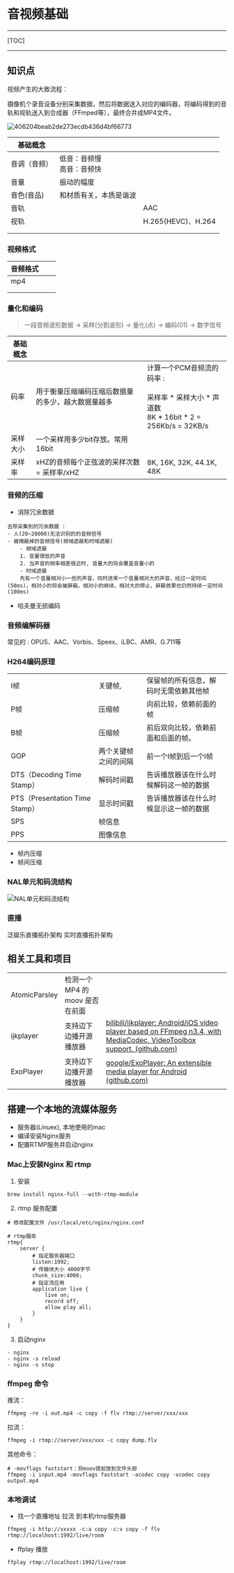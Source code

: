 # 音视频基础

---

[TOC]

---

## 知识点

视频产生的大致流程：

摄像机个录音设备分别采集数据，然后将数据送入对应的编码器，将编码得到的音轨和视轨送入到合成器（FFmped等），最终合并成MP4文件。

![406204beab2de273ecdb436d4bf66773](./%E9%9F%B3%E8%A7%86%E9%A2%91%E5%9F%BA%E7%A1%80.assets/406204beab2de273ecdb436d4bf66773.webp)



| 基础概念     |                               |                    |
| ------------ | ----------------------------- | ------------------ |
| 音调（音频） | 低音：音频慢<br/>高音：音频快 |                    |
| 音量         | 振动的幅度                    |                    |
| 音色(音品)   | 和材质有关，本质是谐波        |                    |
| 音轨         |                               | AAC                |
| 视轨         |                               | H.265(HEVC)、H.264 |
|              |                               |                    |
|              |                               |                    |

### 视频格式

| 音频格式 |      |      |
| -------- | ---- | ---- |
| mp4      |      |      |
|          |      |      |
|          |      |      |

### 量化和编码

>  一段音频波形数据 -> 采样(分割波形) -> 量化(点) -> 编码(01) -> 数字信号

| 基础概念 |                                                    |                                                              |
| -------- | -------------------------------------------------- | ------------------------------------------------------------ |
| 码率     | 用于衡量压缩编码压缩后数据量的多少，越大数据量越多 | 计算一个PCM音频流的码率 :<br/><br/>采样率 * 采样大小 * 声道数 <br/>8K * 16bit * 2 = 256Kb/s = 32KB/s |
| 采样大小 | 一个采样用多少bit存放。常用16bit                   |                                                              |
| 采样率   | xHZ的音频每个正弦波的采样次数 = 采样率/xHZ         | 8K, 16K, 32K, 44.1K, 48K                                     |

### 音频的压缩

- 消除冗余数据
```
去除采集到的冗余数据 : 
- 人(20~20000)无法识别的的音频信号
- 被掩蔽掉的音频信号(频域遮蔽和时域遮蔽)
    - 频域遮蔽
    1. 音量很低的声音
    2. 当声音的频率相差很近时, 音量大的将会覆盖音量小的
    - 时域遮蔽
    先有一个音量相对小一些的声音，同时进来一个音量相对大的声音，经过一定时间(50ms)，相对小的将会被屏蔽。相对小的继续，相对大的停止，屏蔽效果也仍然持续一定时间(100ms) 
```

- 哈夫曼无损编码

### 音频编解码器

常见的 : OPUS、AAC、Vorbis、Speex、iLBC、AMR、G.711等

### H264编码原理

|                                |                      |                                        |
| ------------------------------ | -------------------- | -------------------------------------- |
| I帧                            | 关键帧,              | 保留帧的所有信息，解码时无需依赖其他帧 |
| P帧                            | 压缩帧               | 向前比较，依赖前面的帧                 |
| B帧                            | 压缩帧               | 前后双向比较，依赖前面和后面的帧。     |
| GOP                            | 两个关键帧之间的间隔 | 前一个I帧到后一个I帧                   |
| DTS（Decoding Time Stamp）     | 解码时间戳           | 告诉播放器该在什么时候解码这一帧的数据 |
| PTS（Presentation Time Stamp） | 显示时间戳           | 告诉播放器该在什么时候显示这一帧的数据 |
| SPS                            | 帧信息               |                                        |
| PPS                            | 图像信息             |                                        |

- 帧内压缩
- 帧间压缩

### NAL单元和码流结构

![NAL单元和码流结构](./%E9%9F%B3%E8%A7%86%E9%A2%91%E5%9F%BA%E7%A1%80.assets/image_1cei5f67b36fg48d341r5omv79.png)




### 直播

泛娱乐直播拓扑架构
实时直播拓扑架构



## 相关工具和项目

|               |                                 |                                                              |
| ------------- | ------------------------------- | ------------------------------------------------------------ |
| AtomicParsley | 检测一个 MP4 的 moov 是否在前面 |                                                              |
| ijkplayer     | 支持边下边播开源播放器          | [bilibili/ijkplayer: Android/iOS video player based on FFmpeg n3.4, with MediaCodec, VideoToolbox support. (github.com)](https://github.com/bilibili/ijkplayer) |
| ExoPlayer     | 支持边下边播开源播放器          | [google/ExoPlayer: An extensible media player for Android (github.com)](https://github.com/google/ExoPlayer) |



## 搭建一个本地的流媒体服务

- 服务器(Linuex), 本地使用的mac
- 编译安装Nginx服务
- 配置RTMP服务并启动nginx


### Mac上安装Nginx 和 rtmp

1. 安装
```shell
brew install nginx-full --with-rtmp-module
```

2. rtmp 服务配置
```properties
# 修改配置文件 /usr/local/etc/nginx/nginx.conf

# rtmp服务
rtmp{
    server {
        # 指定服务器端口
        listen:1992;
        # 传输块大小 4000字节
        chunk_size:4000;
        # 指定流应用
        application live {
            live on;
            record off;
            allow play all;
        }
    }
}
```

3. 启动nginx
```shell
- nginx
- nginx -s reload
- nginx -s stop
```

### ffmpeg 命令

推流：

```shell
ffmpeg -re -i out.mp4 -c copy -f flv rtmp://server/xxx/xxx
```

拉流：

```shell
ffmpeg -i rtmp://server/xxx/xxx -c copy dump.flv
```

其他命令：

```shell
# -movflags faststart：将moov提前放到文件头部
ffmpeg -i input.mp4 -movflags faststart -acodec copy -vcodec copy output.mp4
```



### 本地调试

- 找一个直播地址 拉流 到本机rtmp服务器
```shell
ffmpeg -i http://xxxxx -c:a copy -c:v copy -f flv rtmp://localhost:1992/live/room
```
- ffplay 播放
```shell
ffplay rtmp://localhost:1992/live/room
```

